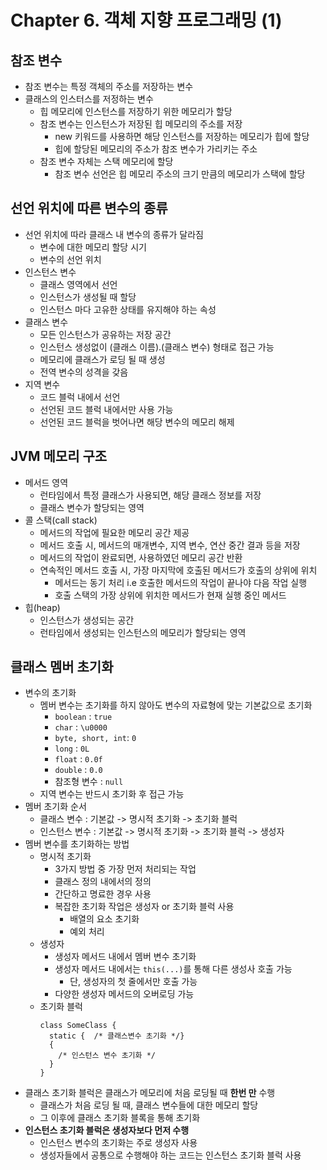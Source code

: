# Chapter 6. 객체 지향 프로그래밍 (1)

## 참조 변수
* 참조 변수는 특정 객체의 주소를 저장하는 변수
* 클래스의 인스터스를 저정하는 변수
  * 힙 메모리에 인스턴스를 저장하기 위한 메모리가 할당
  * 참조 변수는 인스턴스가 저장된 힙 메모리의 주소를 저장
    * new 키워드를 사용하면 해당 인스턴스를 저장하는 메모리가 힙에 할당
    * 힙에 할당된 메모리의 주소가 참조 변수가 가리키는 주소
  * 참조 변수 자체는 스택 메모리에 할당
    * 참조 변수 선언은 힙 메모리 주소의 크기 만큼의 메모리가 스택에 할당

## 선언 위치에 따른 변수의 종류
* 선언 위치에 따라 클래스 내 변수의 종류가 달라짐
  * 변수에 대한 메모리 할당 시기
  * 변수의 선언 위치
* 인스턴스 변수
  * 클래스 영역에서 선언
  * 인스턴스가 생성될 때 할당
  * 인스턴스 마다 고유한 상태를 유지해야 하는 속성
* 클래스 변수
  * 모든 인스턴스가 공유하는 저장 공간
  * 인스턴스 생성없이 (클래스 이름).(클래스 변수) 형태로 접근 가능
  * 메모리에 클래스가 로딩 될 때 생성
  * 전역 변수의 성격을 갖음
* 지역 변수
  * 코드 블럭 내에서 선언
  * 선언된 코드 블럭 내에서만 사용 가능
  * 선언된 코드 블럭을 벗어나면 해당 변수의 메모리 해제

## JVM 메모리 구조
* 메서드 영역
  * 런타임에서 특정 클래스가 사용되면, 해당 클래스 정보를 저장
  * 클래스 변수가 할당되는 영역
* 콜 스택(call stack)
  * 메서드의 작업에 필요한 메모리 공간 제공
  * 메서드 호출 시, 메서드의 매개변수, 지역 변수, 연산 중간 결과 등을 저장
  * 메서드의 작업이 완료되면, 사용하였던 메모리 공간 반환
  * 연속적인 메서드 호출 시, 가장 마지막에 호출된 메서드가 호출의 상위에 위치
    * 메서드는 동기 처리 i.e 호출한 메서드의 작업이 끝나야 다음 작업 실행
    * 호출 스택의 가장 상위에 위치한 메서드가 현재 실행 중인 메서드
* 힙(heap)
  * 인스턴스가 생성되는 공간
  * 런타임에서 생성되는 인스턴스의 메모리가 할당되는 영역

## 클래스 멤버 초기화
* 변수의 초기화
  * 멤버 변수는 초기화를 하지 않아도 변수의 자료형에 맞는 기본값으로 초기화
    * `boolean`         : `true`
    * `char`            : `\u0000`
    * `byte, short, int`: `0`
    * `long`            : `0L`
    * `float`           : `0.0f`
    * `double`          : `0.0`
    * 참조형 변수         : `null`
  * 지역 변수는 반드시 초기화 후 접근 가능
* 멤버 초기화 순서
  * 클래스 변수 : 기본값 -> 명시적 초기화 -> 초기화 블럭
  * 인스턴스 변수 : 기본값 -> 명시적 초기화 -> 초기화 블럭 -> 생성자
* 멤버 변수를 초기화하는 방법
  * 명시적 초기화
    * 3가지 방법 중 가장 먼저 처리되는 작업
    * 클래스 정의 내에서의 정의
    * 간단하고 명료한 경우 사용
    * 복잡한 초기화 작업은 생성자 or 초기화 블럭 사용
      * 배열의 요소 초기화
      * 예외 처리
  * 생성자
    * 생성자 메서드 내에서 멤버 변수 초기화
    * 생성자 메서드 내에서는 `this(...)`를 통해 다른 생성사 호출 가능
      * 단, 생성자의 첫 줄에서만 호출 가능
    * 다양한 생성자 메서드의 오버로딩 가능
  * 초기화 블럭
    ```
    class SomeClass {
      static {  /* 클래스변수 초기화 */}
      {
        /* 인스턴스 변수 초기화 */
      }
    }
    ```
* 클래스 초기화 블럭은 클래스가 메모리에 처음 로딩될 때 **한번 만** 수행
  * 클래스가 처음 로딩 될 때, 클래스 변수들에 대한 메모리 할당
  * 그 이후에 클래스 초기화 블록을 통해 초기화
* **인스턴스 초기화 블럭은 생성자보다 먼저 수행**
  * 인스턴스 변수의 초기화는 주로 생성자 사용
  * 생성자들에서 공통으로 수행해야 하는 코드는 인스턴스 초기화 블럭 사용